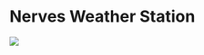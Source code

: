 # Nerves Weather Station

[![](https://pragprog.com/titles/passweather/build-a-weather-station-with-elixir-and-nerves/passweather-250.jpg)](https://pragprog.com/titles/passweather/build-a-weather-station-with-elixir-and-nerves/)
